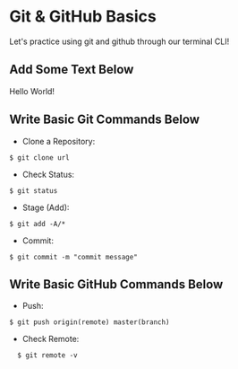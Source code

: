 # Git & GitHub Basics

Let's practice using git and github through our terminal CLI!

## Add Some Text Below

Hello World!


## Write Basic Git Commands Below

- Clone a Repository:

```
$ git clone url
```

- Check Status:
```
$ git status
```

- Stage (Add):
```
$ git add -A/*
```

- Commit:
```
$ git commit -m "commit message"
```

## Write Basic GitHub Commands Below

- Push:
```
$ git push origin(remote) master(branch)
```

- Check Remote:

```
  $ git remote -v
```
